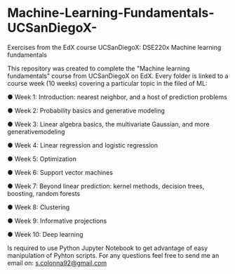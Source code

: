 # Machine-Learning-Fundamentals-UCSanDiegoX-
Exercises from the EdX course UCSanDiegoX: DSE220x Machine learning fundamentals

This repository was created to complete the "Machine learning fundamentals" course from UCSanDiegoX on EdX.
Every folder is linked to a course week (10 weeks) covering a particular topic in the filed of ML:

● Week 1: Introduction: nearest neighbor, and a host of prediction problems

● Week 2: Probability basics and generative modeling

● Week 3: Linear algebra basics, the multivariate Gaussian, and more generativemodeling

● Week 4: Linear regression and logistic regression

● Week 5: Optimization

● Week 6: Support vector machines

● Week 7: Beyond linear prediction: kernel methods, decision trees, boosting, random forests

● Week 8: Clustering

● Week 9: Informative projections

● Week 10: Deep learning

Is required to use Python Jupyter Notebook to get advantage of easy manipulation of Pyhton scripts.
For any questions feel free to send me an email on: s.colonna92@gmail.com

